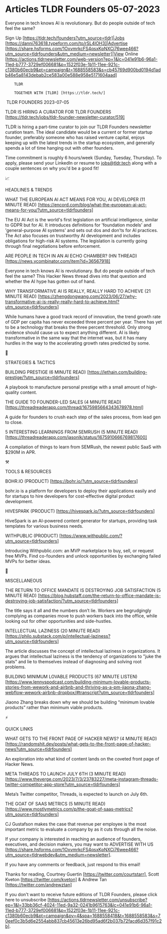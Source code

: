 # Articles TLDR Founders 05-07-2023

Everyone in tech knows AI is revolutionary. But do people outside of
tech feel the same?  

Sign Up [https://tldr.tech/founders?utm_source=tldr]|Jobs
[https://danni763618.typeform.com/to/rSL4lOH3]|Advertise
[https://share.hsforms.com/1OxvmrkcFS4qsxKpNXCi76wee466?utm_source=tldrfounders&utm_medium=newsletter]|View
Online
[https://actions.tldrnewsletter.com/web-version?ep=1&lc=041e91b6-96a1-11ed-b777-3729ef006681&p=1522f03e-1b11-11ee-921c-c1380b60ecb9&pt=campaign&t=1688558583&s=cb45769d900bd0194d1adb46e5a8143debab2ce583a00e588e958e5171604aad]


		TLDR 

		TOGETHER WITH [TLDR] [https://tldr.tech/] 

 TLDR FOUNDERS 2023-07-05

TLDR IS HIRING A CURATOR FOR TLDR FOUNDERS
[https://tldr.tech/jobs/tldr-founder-newsletter-curator/519]

TLDR is hiring a part-time curator to join our TLDR Founders
newsletter curation team.
The ideal candidate would be a current or former startup founder,
preferably someone who has raised venture capital, enjoys keeping up
with the latest trends in the startup ecosystem, and generally spends
a lot of time hanging out with other founders.

Time commitment is roughly 6 hours/week (Sunday, Tuesday, Thursday).
To apply, please send your LinkedIn or resume to jobs@tldr.tech along
with a couple sentences on why you'd be a good fit!

📈 

HEADLINES & TRENDS

WHAT THE EUROPEAN AI ACT MEANS FOR YOU, AI DEVELOPER (11 MINUTE READ)
[https://encord.com/blog/what-the-european-ai-act-means-for-you/?utm_source=tldrfounders]

The EU AI Act is the world's first legislation on artificial
intelligence, similar to GDPR but for AI. It introduces definitions
for 'foundation models' and 'general-purpose AI systems' and sets out
dos and don'ts for AI practices. The Act also focuses on trustworthy
AI development and includes obligations for high-risk AI systems. The
legislation is currently going through final negotiations before
enforcement. 

ARE PEOPLE IN TECH IN AN AI ECHO CHAMBER? (HN THREAD)
[https://news.ycombinator.com/item?id=36567918]

Everyone in tech knows AI is revolutionary. But do people outside of
tech feel the same? This Hacker News thread dives into that question
and whether the AI hype has gotten out of hand. 

WHY TRANSFORMATIVE AI IS REALLY, REALLY HARD TO ACHIEVE (21 MINUTE
READ)
[https://zhengdongwang.com/2023/06/27/why-transformative-ai-is-really-really-hard-to-achieve.html?utm_source=tldrfounders]

While humans have a good track record of innovation, the trend growth
rate of GDP per capita has never exceeded three percent per year.
There has yet to be a technology that breaks the three percent
threshold. Only strong evidence should cause us to expect anything
different. AI is likely transformative in the same way that the
internet was, but it has many hurdles in the way to the accelerating
growth rates predicted by some. 

🧠 

STRATEGIES & TACTICS

BUILDING PRESTIGE (6 MINUTE READ)
[https://lethain.com/building-prestige/?utm_source=tldrfounders]

A playbook to manufacture personal prestige with a small amount of
high-quality content. 

THE GUIDE TO FOUNDER-LED SALES (4 MINUTE READ)
[https://threadreaderapp.com/thread/1675985664343678978.html]

A guide for founders to crush each step of the sales process, from
lead gen to close. 

5 INTERESTING LEARNINGS FROM SEMRUSH (5 MINUTE READ)
[https://threadreaderapp.com/jasonlk/status/1675910666769817600]

A compilation of things to learn from SEMRush, the newest public SaaS
with $290M in APR. 

⚒️ 

TOOLS & RESOURCES

BOHR.IO (PRODUCT) [https://bohr.io/?utm_source=tldrfounders]

bohr.io is a platform for developers to deploy their applications
easily and for startups to hire developers for cost-effective digital
product development. 

HIVESPARK (PRODUCT) [https://hivespark.io/?utm_source=tldrfounders]

HiveSpark is an AI-powered content generator for startups, providing
task templates for various business needs. 

WITHPUBLIC (PRODUCT)
[https://www.withpublic.com/?utm_source=tldrfounders]

Introducing Withpublic.com: an MVP marketplace to buy, sell, or
request free MVPs. Find co-founders and unlock opportunities by
exchanging failed MVPs for better ideas. 

🎁 

MISCELLANEOUS

THE RETURN TO OFFICE MANDATE IS DESTROYING JOB SATISFACTION (5 MINUTE
READ)
[https://blog.hubstaff.com/the-return-to-office-mandate-is-destroying-job-satisfaction/?utm_source=tldrfounders]

The title says it all and the numbers don’t lie. Workers are
begrudgingly complying as companies move to push workers back into the
office, while looking out for other opportunities and side-hustles. 

INTELLECTUAL LAZINESS (20 MINUTE READ)
[https://philo.substack.com/p/intellectual-laziness?utm_source=tldrfounders]

The article discusses the concept of intellectual laziness in
organizations. It argues that intellectual laziness is the tendency of
organizations to "juke the stats" and lie to themselves instead of
diagnosing and solving root problems. 

BUILDING MINIMUM LOVABLE PRODUCTS (67 MINUTE LISTEN)
[https://www.lennyspodcast.com/building-minimum-lovable-products-stories-from-wework-and-airbnb-and-thriving-as-a-pm-jiaona-zhang-webflow-wework-airbnb-dropbox/#transcript?utm_source=tldrfounders]

Jiaono Zhang breaks down why we should be building “minimum lovable
products” rather than minimum viable products. 

⚡ 

QUICK LINKS

WHAT GETS TO THE FRONT PAGE OF HACKER NEWS? (4 MINUTE READ)
[https://randomshit.dev/posts/what-gets-to-the-front-page-of-hacker-news?utm_source=tldrfounders]

An exploration into what kind of content lands on the coveted front
page of Hacker News. 

META THREADS TO LAUNCH JULY 6TH (3 MINUTE READ)
[https://www.theverge.com/2023/7/3/23783227/meta-instagram-threads-twitter-competitor-app-store?utm_source=tldrfounders]

Meta’s Twitter competitor, Threads, is expected to launch on July
6th. 

THE GOAT OF SAAS METRICS (5 MINUTE READ)
[https://www.mostlymetrics.com/p/the-goat-of-saas-metrics?utm_source=tldrfounders]

CJ Gustafson makes the case that revenue per employee is the most
important metric to evaluate a company by as it cuts through all the
noise. 

If your company is interested in reaching an audience of founders,
executives, and decision makers, you may want to ADVERTISE WITH US
[https://share.hsforms.com/1OxvmrkcFS4qsxKpNXCi76wee466?utm_source=tldrwebdev&utm_medium=newsletter].


If you have any comments or feedback, just respond to this email! 

Thanks for reading, 
Courtney Guertin [https://twitter.com/courtstarr], Scott Kveton
[https://twitter.com/kveton] & Andrew Tan
[https://twitter.com/andrewztan] 

If you don't want to receive future editions of TLDR Founders,
please click here to unsubscribe
[https://actions.tldrnewsletter.com/unsubscribe?ep=1&l=33bb36cf-4024-11ed-9a32-0241b9615763&lc=041e91b6-96a1-11ed-b777-3729ef006681&p=1522f03e-1b11-11ee-921c-c1380b60ecb9&pt=campaign&pv=4&spa=1688558418&t=1688558583&s=70eef0c3b5d6e2554abb837cb45613e26bd95ad6f2b037b72facd6d357f91c2b].